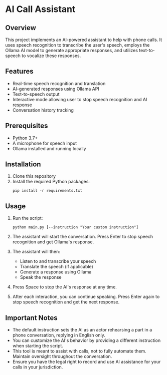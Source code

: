 # AI Call Assistant

## Overview

This project implements an AI-powered assistant to help with phone calls. It uses speech recognition to transcribe the user's speech, employs the Ollama AI model to generate appropriate responses, and utilizes text-to-speech to vocalize these responses.

## Features

- Real-time speech recognition and translation
- AI-generated responses using Ollama API
- Text-to-speech output
- Interactive mode allowing user to stop speech recognition and AI response
- Conversation history tracking

## Prerequisites

- Python 3.7+
- A microphone for speech input
- Ollama installed and running locally

## Installation

1. Clone this repository
2. Install the required Python packages:
   ```
   pip install -r requirements.txt
   ```

## Usage

1. Run the script:
   ```
   python main.py [--instruction "Your custom instruction"]
   ```

2. The assistant will start the conversation. Press Enter to stop speech recognition and get Ollama's response.

3. The assistant will then:
   - Listen to and transcribe your speech
   - Translate the speech (if applicable)
   - Generate a response using Ollama
   - Speak the response

4. Press Space to stop the AI's response at any time.

5. After each interaction, you can continue speaking. Press Enter again to stop speech recognition and get the next response.

## Important Notes

- The default instruction sets the AI as an actor rehearsing a part in a phone conversation, replying in English only.
- You can customize the AI's behavior by providing a different instruction when starting the script.
- This tool is meant to assist with calls, not to fully automate them. Maintain oversight throughout the conversation.
- Ensure you have the legal right to record and use AI assistance for your calls in your jurisdiction.
